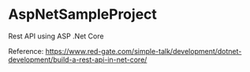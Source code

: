 # AspNetSampleProject
Rest API using ASP .Net Core

Reference: https://www.red-gate.com/simple-talk/development/dotnet-development/build-a-rest-api-in-net-core/
